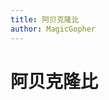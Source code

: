 ```yaml
---
title: 阿贝克隆比
author: MagicGopher
---
```


# 阿贝克隆比

<Live2DViewer modelUrl="/live2d/abeikelongbi_3/abeikelongbi_3.model3.json" />